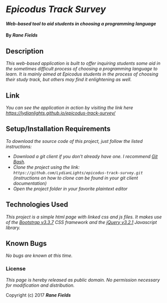 # _Epicodus Track Survey_

#### _Web-based tool to aid students in choosing a programming language_

#### By _**Rane Fields**_

## Description

_This web-based application is built to offer inquiring students some aid in the sometimes difficult process of choosing a programming language to learn. It is mainly aimed at Epicodus students in the process of choosing their study track, but others may find it enlightening as well._

## Link

_You can see the application in action by visiting the link here https://lydianlights.github.io/epicodus-track-survey/_

## Setup/Installation Requirements

_To download the source code of this project, just follow the listed instructions:_

* _Download a git client if you don't already have one. I recommend [Git Bash](https://git-for-windows.github.io/)._
* _Clone the project using the link: `https://github.com/LydianLights/epicodus-track-survey.git`
(instructions on how to clone can be found in your git client documentation)_
* _Open the project folder in your favorite plaintext editor_

## Technologies Used

_This project is a simple html page with linked css and js files. It makes use of the [Bootstrap v3.3.7](https://getbootstrap.com/docs/3.3/) CSS framework and the [jQuery v3.2.1](https://jquery.com/) Javascript library._

## Known Bugs

_No bugs are known at this time._

### License

*This page is hereby released as public domain. No permission necessary for modification and distribution.*

Copyright (c) 2017 **_Rane Fields_**
